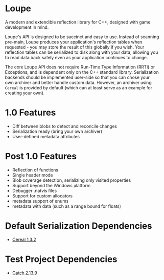 # Loupe
A modern and extendible reflection library for C++, designed with game development in mind.

Loupe's API is designed to be succinct and easy to use. Instead of scanning pre-main, Loupe produces your application's reflection tables when requested - you may store the result of this globally if you wish. Your reflection tables can be serialized to disk along with your data, allowing you to read data back safely even as your application continues to change.

The core Loupe API does not require Run-Time Type Information (RRTI) or Exceptions, and is dependent only on the C++ standard library. Serialization backends should be implemented user-side so that you can chose your own archiver and better handle custom data. However, an archiver using `Cereal` is provided by default (which can at least serve as an example for creating your own).

# 1.0 Features
- Diff between blobs to detect and reconcile changes
- Serialization ready (bring your own archiver)
- User-defined metadata attributes

# Post 1.0 Features
- Reflection of functions
- Single header mode
- Blob coverage detection, serializing only visited properties
- Support beyond the Windows platform
- Debugger .natvis files
- Support for custom allocators
- metadata support of enums
- metadata with data (such as a range bound for floats)

# Default Serialization Dependencies
- [Cereal 1.3.2](https://github.com/USCiLab/cereal)

# Test Project Dependencies
- [Catch 2.13.9](https://github.com/catchorg/Catch2/tree/v2.x)

